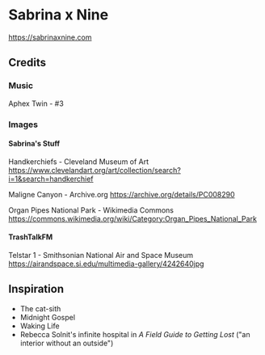 # Sabrina x Nine

https://sabrinaxnine.com

## Credits

### Music

Aphex Twin - #3

### Images

#### Sabrina's Stuff

Handkerchiefs - Cleveland Museum of Art
https://www.clevelandart.org/art/collection/search?i=1&search=handkerchief

Maligne Canyon - Archive.org
https://archive.org/details/PC008290

Organ Pipes National Park - Wikimedia Commons
https://commons.wikimedia.org/wiki/Category:Organ_Pipes_National_Park

#### TrashTalkFM

Telstar 1 - Smithsonian National Air and Space Museum
https://airandspace.si.edu/multimedia-gallery/4242640jpg

## Inspiration

- The cat-sith
- Midnight Gospel
- Waking Life
- Rebecca Solnit's infinite hospital in _A Field Guide to Getting Lost_ ("an interior without an outside")
